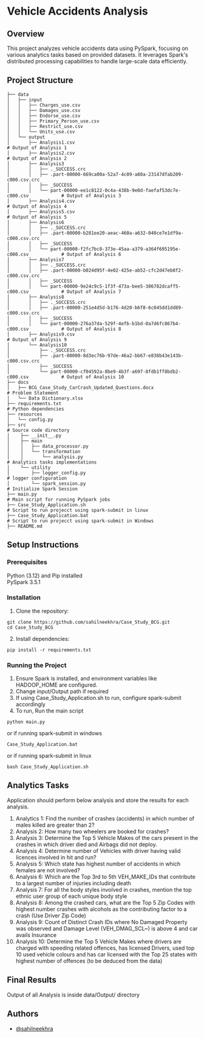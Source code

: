 
# Vehicle Accidents Analysis




## Overview
This project analyzes vehicle accidents data using PySpark, focusing on various analytics tasks based on provided datasets. It leverages Spark's distributed processing capabilities to handle large-scale data efficiently.
## Project Structure
```
├── data
│   ├── input                                                                       
│   │   ├── Charges_use.csv
│   │   ├── Damages_use.csv
│   │   ├── Endorse_use.csv
│   │   ├── Primary_Person_use.csv
│   │   ├── Restrict_use.csv
│   │   └── Units_use.csv
│   └── output
│       ├── Analysis1.csv                                                           # Output of Analysis 1
│       ├── Analysis2.csv                                                           # Output of Analysis 2
│       ├── Analysis3
│       │   ├── ._SUCCESS.crc
│       │   ├── .part-00000-669ca00a-52a7-4c09-a80a-23147dfab209-c000.csv.crc
│       │   ├── _SUCCESS
│       │   └── part-00000-ee1c8122-0c4a-438b-9e0d-faefaf53dc7e-c000.csv            # Output of Analysis 3
│       ├── Analysis4.csv                                                           # Output of Analysis 4
│       ├── Analysis5.csv                                                           # Output of Analysis 5
│       ├── Analysis6
│       │   ├── ._SUCCESS.crc
│       │   ├── .part-00000-b281ee20-aeac-460a-a632-040ce7e1df9a-c000.csv.crc
│       │   ├── _SUCCESS
│       │   └── part-00000-f2fc7bc8-373e-45aa-a379-a364f695195e-c000.csv            # Output of Analysis 6
│       ├── Analysis7
│       │   ├── ._SUCCESS.crc
│       │   ├── .part-00000-b024d95f-4e02-425e-ab52-cfc2d47eb8f2-c000.csv.crc
│       │   ├── _SUCCESS
│       │   └── part-00000-9e24c9c5-1f3f-473a-bee5-306782dcaff5-c000.csv            # Output of Analysis 7
│       ├── Analysis8
│       │   ├── ._SUCCESS.crc
│       │   ├── .part-00000-251e4d5d-b176-4d20-b6f8-6c045dd1dd89-c000.csv.crc
│       │   ├── _SUCCESS
│       │   └── part-00000-276a37da-529f-4efb-b1bd-0a7d6fc867b4-c000.csv            # Output of Analysis 8
│       ├── Analysis9.csv                                                           # Output of Analysis 9
│       └── Analysis10
│           ├── ._SUCCESS.crc
│           ├── .part-00000-8d3ec76b-97de-46a2-bb67-e838b43e143b-c000.csv.crc
│           ├── _SUCCESS
│           └── part-00000-cf04592a-8be9-4b3f-a697-8fdb1ff8bdb2-c000.csv            # Output of Analysis 10
├── docs
│   ├── BCG_Case_Study_CarCrash_Updated_Questions.docx                              # Problem Statement
│   └── Data Dictionary.xlsx                                                        
├── requirements.txt                                                                # Python dependencies
├── resources
│   └── config.py
├── src                                                                             # Source code directory
│    ├── __init__.py
│    ├── main
│    │   ├── data_processor.py
│    │   └── transformation
│    │       └── analysis.py                                                        # Analytics tasks implementations
│    └── utility
│        ├── logger_config.py                                                       # logger configuration
│        └── spark_session.py                                                       # Initialize Spark Session
├── main.py                                                                         # Main script for running PySpark jobs 
├── Case_Study_Application.sh                                                       # Script to run projecct using spark-submit in linux 
├── Case_Study_Application.bat                                                      # Script to run projecct using spark-submit in Windows
├── README.md
```
## Setup Instructions
### Prerequisites
Python (3.12) and Pip installed\
PySpark 3.5.1

### Installation
1. Clone the repository:
```
git clone https://github.com/sahilneekhra/Case_Study_BCG.git
cd Case_Study_BCG
```
2. Install dependencies:
```
pip install -r requirements.txt
```

### Running the Project
1. Ensure Spark is installed, and environment variables like HADOOP_HOME are configured.
2. Change input/Output path if required
3. If using Case_Study_Application.sh to run, configure spark-submit accordingly
4. To run, Run the main script 
```
python main.py
```
or if running spark-submit in windows
```
Case_Study_Application.bat
```
or if running spark-submit in linux
```
bash Case_Study_Application.sh
```

## Analytics Tasks
Application should perform below analysis and store the results for each analysis.
1.	Analytics 1: Find the number of crashes (accidents) in which number of males killed are greater than 2?
2.	Analysis 2: How many two wheelers are booked for crashes? 
3.	Analysis 3: Determine the Top 5 Vehicle Makes of the cars present in the crashes in which driver died and Airbags did not deploy.
4.	Analysis 4: Determine number of Vehicles with driver having valid licences involved in hit and run? 
5.	Analysis 5: Which state has highest number of accidents in which females are not involved? 
6.	Analysis 6: Which are the Top 3rd to 5th VEH_MAKE_IDs that contribute to a largest number of injuries including death
7.	Analysis 7: For all the body styles involved in crashes, mention the top ethnic user group of each unique body style  
8.	Analysis 8: Among the crashed cars, what are the Top 5 Zip Codes with highest number crashes with alcohols as the contributing factor to a crash (Use Driver Zip Code)
9.	Analysis 9: Count of Distinct Crash IDs where No Damaged Property was observed and Damage Level (VEH_DMAG_SCL~) is above 4 and car avails Insurance
10.	Analysis 10: Determine the Top 5 Vehicle Makes where drivers are charged with speeding related offences, has licensed Drivers, used top 10 used vehicle colours and has car licensed with the Top 25 states with highest number of offences (to be deduced from the data)

## Final Results
Output of all Analysis is inside data/Output/ directory


## Authors

- [@sahilneekhra](https://github.com/sahilneekhra)

